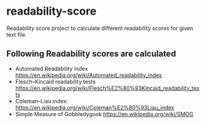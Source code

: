 # readability-score
Readability score project to calculate different readability scores for given text file. 
## Following Readability scores are calculated
* Automated Readability index
https://en.wikipedia.org/wiki/Automated_readability_index
* Flesch–Kincaid readability tests
https://en.wikipedia.org/wiki/Flesch%E2%80%93Kincaid_readability_tests
* Coleman–Liau index:
https://en.wikipedia.org/wiki/Coleman%E2%80%93Liau_index
* Simple Measure of Gobbledygook
https://en.wikipedia.org/wiki/SMOG
